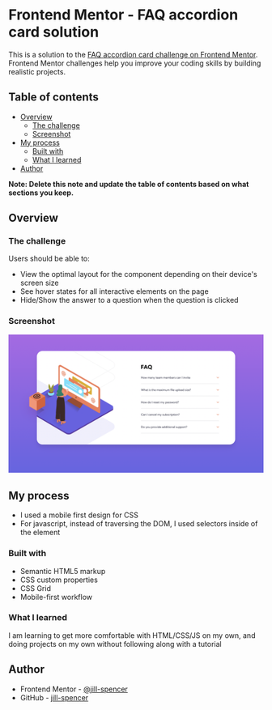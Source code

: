 # Frontend Mentor - FAQ accordion card solution

This is a solution to the [FAQ accordion card challenge on Frontend Mentor](https://www.frontendmentor.io/challenges/faq-accordion-card-XlyjD0Oam). Frontend Mentor challenges help you improve your coding skills by building realistic projects.

## Table of contents

- [Overview](#overview)
  - [The challenge](#the-challenge)
  - [Screenshot](#screenshot)
- [My process](#my-process)
  - [Built with](#built-with)
  - [What I learned](#what-i-learned)
- [Author](#author)

**Note: Delete this note and update the table of contents based on what sections you keep.**

## Overview

### The challenge

Users should be able to:

- View the optimal layout for the component depending on their device's screen size
- See hover states for all interactive elements on the page
- Hide/Show the answer to a question when the question is clicked

### Screenshot

![Screenshot](./images/faq-screenshot-spencer.png)

## My process

- I used a mobile first design for CSS
- For javascript, instead of traversing the DOM, I used selectors inside of the element

### Built with

- Semantic HTML5 markup
- CSS custom properties
- CSS Grid
- Mobile-first workflow

### What I learned

I am learning to get more comfortable with HTML/CSS/JS on my own, and doing projects on my own without following along with a tutorial

## Author

- Frontend Mentor - [@jill-spencer](https://www.frontendmentor.io/profile/jill-spencer)
- GitHub - [jill-spencer](https://github.com/jill-spencer)
